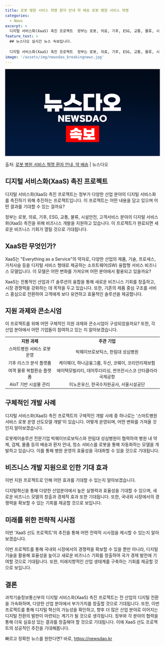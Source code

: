 ```yaml
---
title: 로봇 병원 서비스 혁명 환자 안내 약 배송 로봇 병원 서비스 혁명
categories:
  - News
excerpt: >
  디지털 서비스화(XaaS) 촉진 프로젝트  정부는 로봇, 의료, 기후, ESG, 교통, 물류, 시설안전, 고…
feature_text: >
  ## 뉴스다오 실시간 뉴스 속보입니다.

  디지털 서비스화(XaaS) 촉진 프로젝트  정부는 로봇, 의료, 기후, ESG, 교통, 물류, 시설안전, 고…
image: '/assets/img/newsdao_breakingnews.jpg'
---
```


![뉴스다오 속보](/assets/img/newsdao_breakingnews.jpg)

<p>출처: <a href="https://newsdao.kr/4319" rel="dofollow">로봇 병원 서비스 혁명 환자 안내, 약 배송</a> | 뉴스다오</p>

<h2 data-ke-size="size26">디지털 서비스화(XaaS) 촉진 프로젝트</h2>
디지털 서비스화(XaaS) 촉진 프로젝트는 정부가 다양한 산업 분야의 디지털 서비스화를 촉진하기 위해 추진하는 프로젝트입니다. 이 프로젝트는 어떤 내용을 담고 있으며 어떤 결과를 기대할 수 있는 걸까요?

<p data-ke-size="size16">정부는 로봇, 의료, 기후, ESG, 교통, 물류, 시설안전, 고객서비스 분야의 디지털 서비스화(XaaS) 촉진을 위해 비즈니스 개발을 지원하고 있습니다. 이 프로젝트가 완료되면 새로운 비즈니스 기회가 열릴 것으로 기대됩니다.</p>

<h2 data-ke-size="size24">XaaS란 무엇인가?</h2>
XaaS는 "Everything as a Service"의 약자로, 다양한 산업의 제품, 기술, 프로세스, 가치사슬 등을 디지털 서비스 형태로 제공하는 소프트웨어(SW) 융합형 서비스 비즈니스 모델입니다. 이 모델은 어떤 변화를 가져오며 어떤 분야에서 활용되고 있을까요?

<p data-ke-size="size16">XaaS는 전통적인 산업과 IT 솔루션의 융합을 통해 새로운 비즈니스 기회를 창출하고, 시장 경쟁력을 강화하는 데 목적을 두고 있습니다. 또한, 기존의 제품 중심 구조를 서비스 중심으로 전환하여 고객에게 보다 유연하고 효율적인 솔루션을 제공합니다.</p>

<h2 data-ke-size="size24">지원 과제와 콘소시엄</h2>
이 프로젝트를 위해 어떤 구체적인 지원 과제와 콘소시엄이 구성되었을까요? 또한, 각 산업 분야에서 어떤 기업들이 참여하고 있는 지 알아보겠습니다.

<table>
	<tr>
		<td style="text-align: center; height: 17px;"><b>지원 과제</b></td>
		<td style="text-align: center; height: 17px;"><b>주관 기업</b></td>
	</tr>
	<tr>
		<td style="text-align: center; height: 17px;">스마트병원 서비스 로봇 운영</td>
		<td style="text-align: center; height: 17px;">빅웨이브로보틱스, 한림대 성심병원</td>
	</tr>
	<tr>
		<td style="text-align: center; height: 17px;">기후 리스크 분석 플랫폼</td>
		<td style="text-align: center; height: 17px;">케이웨더, 하나금융그룹, 두산, 코웨이, 코리안리재보험</td>
	</tr>
	<tr>
		<td style="text-align: center; height: 17px;">여객 물류 복합환승 플랫폼</td>
		<td style="text-align: center; height: 17px;">에이텍모빌리티, 데어투더리싱, 싼프란시스코 산타클라라 국제공항</td>
	</tr>
	<tr>
		<td style="text-align: center; height: 17px;">AIoT 기반 시설물 관리</td>
		<td style="text-align: center; height: 17px;">이노온유신, 한국수자원공사, 서울시설공단</td>
	</tr>
</table>

<h2 data-ke-size="size24">구체적인 개발 사례</h2>
디지털 서비스화(XaaS) 촉진 프로젝트의 구체적인 개발 사례 중 하나로는 '스마트병원 서비스 로봇 운영 선도모델 개발'이 있습니다. 어떻게 운영되며, 어떤 변화를 가져올 것인지 알아보겠습니다.

<p data-ke-size="size16">로봇제어솔루션 전문기업 빅웨이브로보틱스와 한림대 성심병원이 협력하여 병원 내 약제, 검체, 물품 등의 배송과 환자 안내, 청소 서비스를 로봇을 통해 자동화하는 모델을 개발하고 있습니다. 이를 통해 병원 운영의 효율성을 극대화할 수 있을 것으로 기대됩니다.</p>

<h2 data-ke-size="size24">비즈니스 개발 지원으로 인한 기대 효과</h2>
이번 지원 프로젝트로 인해 어떤 효과를 기대할 수 있는지 알아보겠습니다.

<p data-ke-size="size16">디지털혁신을 통해 다양한 산업분야에서 높은 실행력과 효율성을 기대할 수 있으며, 새로운 비즈니스 모델의 창출과 경제적 효과 또한 기대됩니다. 또한, 국내외 시장에서의 경쟁력을 확보할 수 있는 기회를 제공할 것으로 보입니다.</p>

<h2 data-ke-size="size24">미래를 위한 전략적 시사점</h2>
이번 'XaaS 선도 프로젝트'의 추진을 통해 어떤 전략적 시사점을 제시할 수 있는지 알아보겠습니다.

<p data-ke-size="size16">이번 프로젝트를 통해 국내외 시장에서의 경쟁력을 확보할 수 있을 뿐만 아니라, 디지털 기술을 활용해 효율성을 높이고 새로운 비즈니스 기회를 창출하여 국가 경제 발전에 기여할 것으로 기대됩니다. 또한, 미래지향적인 산업 생태계를 구축하는 기회를 제공할 것으로 보입니다.</p>

<h2 data-ke-size="size24">결론</h2>
과학기술정보통신부의 디지털 서비스화(XaaS) 촉진 프로젝트는 전 산업의 디지털 전환을 가속화하며, 다양한 산업 분야에서 부가가치를 창출할 것으로 기대됩니다. 또한, 이번 프로젝트를 통해 디지털 혁신의 가능성을 확인하고, 향후 더 많은 산업 분야로 이어지는 디지털 전환의 발판이 마련되는 계기가 될 것으로 생각됩니다. 정부와 각 분야의 협력을 통해 더욱 실효성 있는 결과를 창출해야 할 것으로 기대됩니다. 이에 XaaS 선도 프로젝트의 성공적인 추진을 기대해봅니다.

<p data-ke-size="size16"></p> 

빠르고 정확한 뉴스를 원한다면? 바로, <a href="https://newsdao.kr" rel="dofollow">https://newsdao.kr</a>


